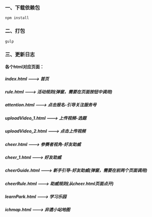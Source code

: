 ### 一、下载依赖包
```
npm install
```
### 二、打包
```
gulp
```

### 三、更新日志




#### 各个html对应页面：
##### index.html --->  首页
##### rule.html ---> 活动规则(弹窗，需要在页面按钮中调用)
##### attention.html ---> 点击报名-引导关注服务号
##### uploadVideo_1.html ---> 上传视频-选题
##### uploadVideo_2.html --->  点击上传视频 
##### cheer.html ---> 参赛者视角-好友助威
##### cheer_1.html ---> 好友助威
##### cheerGuide.html ---> 新手引导-好友助威(弹窗，需要在前两个页面调用)
##### cheerRule.html ---> 助威规则(从cheer.html页面点开)
##### learnPark.html ---> 学习乐园
##### ichmap.html ---> 非遗小站地图
